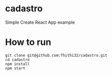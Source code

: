 # cadastro
Simple Create React App example

# How to run

```
git clone git@github.com:Thithi32/cadastro.git
cd cadastro
npm install
npm start
```



